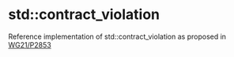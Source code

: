 # std::contract_violation

Reference implementation of std::contract_violation as proposed in [WG21/P2853](wg21.link/P2853)

